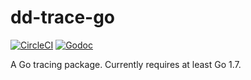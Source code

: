 # dd-trace-go

[![CircleCI](https://circleci.com/gh/DataDog/dd-trace-go.svg?style=svg&circle-token=dafe5c53a48e2719deeaf28b61f8d46e740c9c25)](https://circleci.com/gh/DataDog/dd-trace-go)
 [![Godoc](http://img.shields.io/badge/godoc-reference-blue.svg?style=flat)](https://godoc.org/github.com/DataDog/dd-trace-go)

A Go tracing package. Currently requires at least Go 1.7.
